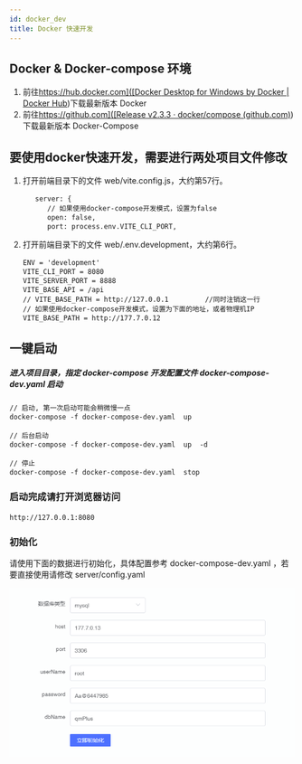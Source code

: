 ```yaml
---
id: docker_dev
title: Docker 快速开发
---
```


## Docker   &   Docker-compose 环境

1. 前往[https://hub.docker.com]([Docker Desktop for Windows by Docker | Docker Hub](https://hub.docker.com/editions/community/docker-ce-desktop-windows/))下载最新版本 Docker
2. 前往[https://github.com]([Release v2.3.3 · docker/compose (github.com)](https://github.com/docker/compose/releases/tag/v2.3.3))下载最新版本 Docker-Compose

## 要使用docker快速开发，需要进行两处项目文件修改

1. 打开前端目录下的文件  web/vite.config.js，大约第57行。

   ```
      server: {
         // 如果使用docker-compose开发模式，设置为false
         open: false,
         port: process.env.VITE_CLI_PORT,
   ```

   

2. 打开前端目录下的文件  web/.env.development，大约第6行。

   ```
   ENV = 'development'
   VITE_CLI_PORT = 8080
   VITE_SERVER_PORT = 8888
   VITE_BASE_API = /api
   // VITE_BASE_PATH = http://127.0.0.1         //同时注销这一行
   // 如果使用docker-compose开发模式，设置为下面的地址，或者物理机IP
   VITE_BASE_PATH = http://177.7.0.12             
   ```

   

## 一键启动

#####       进入项目目录，指定 docker-compose 开发配置文件 docker-compose-dev.yaml 启动

```
// 启动, 第一次启动可能会稍微慢一点
docker-compose -f docker-compose-dev.yaml  up

// 后台启动
docker-compose -f docker-compose-dev.yaml  up  -d

// 停止
docker-compose -f docker-compose-dev.yaml  stop
```

### 启动完成请打开浏览器访问

```
http://127.0.0.1:8080
```

### 初始化

请使用下面的数据进行初始化，具体配置参考 docker-compose-dev.yaml ，若要直接使用请修改 server/config.yaml

![image-20220310173721432](docker_dev.assets/image-20220310173721432.png)

